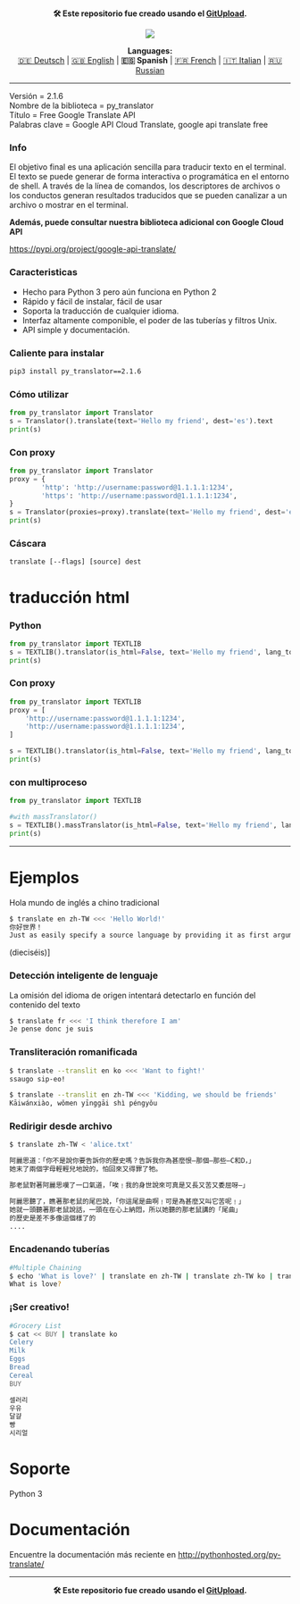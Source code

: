 <p align="center"><b>🛠️ Este repositorio fue creado usando el <a href="https://gitupload.com">GitUpload</a>.</b></p>
<p align="center"><a href="https://kupi.net"><img src="https://github.com/markolofsen/py_translator//blob/master/.banners/banner_es.png?raw=1" /></a></p>
<p align="center"><b>Languages:</b><br /><a href="https://github.com/markolofsen/py_translator/blob/master/README_de.md">🇩🇪 Deutsch</a> | <a href="https://github.com/markolofsen/py_translator/blob/master/README.md">🇬🇧 English</a> | <b>🇪🇸 Spanish</b> | <a href="https://github.com/markolofsen/py_translator/blob/master/README_fr.md">🇫🇷 French</a> | <a href="https://github.com/markolofsen/py_translator/blob/master/README_it.md">🇮🇹 Italian</a> | <a href="https://github.com/markolofsen/py_translator/blob/master/README_ru.md">🇷🇺 Russian</a></p>

---

Versión = 2.1.6 <br />
Nombre de la biblioteca = py_translator <br />
Título = Free Google Translate API <br />
Palabras clave = Google API Cloud Translate, google api translate free <br />

### Info
El objetivo final es una aplicación sencilla para traducir texto en el terminal. El texto se puede generar de forma interactiva o programática en el entorno de shell. A través de la línea de comandos, los descriptores de archivos o los conductos generan resultados traducidos que se pueden canalizar a un archivo o mostrar en el terminal.

<b>Además, puede consultar nuestra biblioteca adicional con Google Cloud API</b>

https://pypi.org/project/google-api-translate/


### Caracteristicas
* Hecho para Python 3 pero aún funciona en Python 2
* Rápido y fácil de instalar, fácil de usar
* Soporta la traducción de cualquier idioma.
* Interfaz altamente componible, el poder de las tuberías y filtros Unix.
* API simple y documentación.

### Caliente para instalar

```sh
pip3 install py_translator==2.1.6
```


### Cómo utilizar
```python
from py_translator import Translator
s = Translator().translate(text='Hello my friend', dest='es').text
print(s)
```

### Con proxy
```python
from py_translator import Translator
proxy = {
        'http': 'http://username:password@1.1.1.1:1234',
        'https': 'http://username:password@1.1.1.1:1234',
}
s = Translator(proxies=proxy).translate(text='Hello my friend', dest='es').text
print(s)
```

### Cáscara
```shell
translate [--flags] [source] dest
```


# traducción html

### Python
```python
from py_translator import TEXTLIB
s = TEXTLIB().translator(is_html=False, text='Hello my friend', lang_to='cn', proxy=False)
print(s)
```

### Con proxy
```python
from py_translator import TEXTLIB
proxy = [
    'http://username:password@1.1.1.1:1234',
    'http://username:password@1.1.1.1:1234',
]

s = TEXTLIB().translator(is_html=False, text='Hello my friend', lang_to='cn', proxy=proxy)
print(s)
```

### con multiproceso
```python
from py_translator import TEXTLIB

#with massTranslator()
s = TEXTLIB().massTranslator(is_html=False, text='Hello my friend', lang_to='cn', proxy=False)
print(s)
```

--------
# Ejemplos
Hola mundo de inglés a chino tradicional
```sh
$ translate en zh-TW <<< 'Hello World!'
你好世界！
Just as easily specify a source language by providing it as first argument
```

(dieciséis)]

### Detección inteligente de lenguaje
La omisión del idioma de origen intentará detectarlo en función del contenido del texto
```sh
$ translate fr <<< 'I think therefore I am'
Je pense donc je suis
```


### Transliteración romanificada
```sh
$ translate --translit en ko <<< 'Want to fight!'
ssaugo sip-eo!

$ translate --translit en zh-TW <<< 'Kidding, we should be friends'
Kāiwánxiào, wǒmen yīnggāi shì péngyǒu
```


### Redirigir desde archivo
```sh
$ translate zh-TW < 'alice.txt'

阿麗思道：「你不是說你要告訴你的歷史嗎？告訴我你為甚麼恨—那個—那些—C和D，」
她末了兩個字母輕輕兒地說的，怕回來又得罪了牠。

那老鼠對著阿麗思嘆了一口氣道，「唉﹗我的身世說來可真是又長又苦又委屈呀—」

阿麗思聽了，瞧著那老鼠的尾巴說，「你這尾是曲啊﹗可是為甚麼又叫它苦呢﹗」
她就一頭聽著那老鼠說話，一頭在在心上納悶，所以她聽的那老鼠講的「尾曲」
的歷史是差不多像這個樣了的
....
```

### Encadenando tuberías
```sh
#Multiple Chaining
$ echo 'What is love?' | translate en zh-TW | translate zh-TW ko | translate ko fr | translate fr en
What is love?
```

### ¡Ser creativo!
```sh
#Grocery List
$ cat << BUY | translate ko
Celery
Milk
Eggs
Bread
Cereal
BUY

셀러리
우유
달걀
빵
시리얼
```

# Soporte
Python 3

# Documentación
Encuentre la documentación más reciente en http://pythonhosted.org/py-translate/


---

<p align="center"><b>🛠️ Este repositorio fue creado usando el <a href="https://gitupload.com">GitUpload</a>.</b></p>